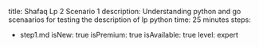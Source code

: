 title: Shafaq Lp 2 Scenario 1
description: Understanding python and go scenaarios for testing the description of lp python
time: 25 minutes
steps:
  - step1.md
isNew: true
isPremium: true
isAvailable: true
level: expert
